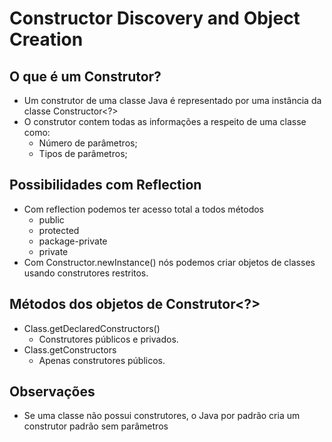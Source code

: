 # Constructor Discovery and Object Creation

## O que é um Construtor?
  * Um construtor de uma classe Java é representado por uma instância da classe Constructor<?>
  * O construtor contem todas as informações a respeito de uma classe como:
    * Número de parâmetros;
    * Tipos de parâmetros;

## Possibilidades com Reflection
  * Com reflection podemos ter acesso total a todos métodos
    * public
    * protected
    * package-private
    * private
  * Com Constructor.newInstance() nós podemos criar objetos de classes usando construtores restritos.

## Métodos dos objetos de Construtor<?>
  * Class.getDeclaredConstructors()
    * Construtores públicos e privados.
  * Class.getConstructors
    * Apenas construtores públicos.

## Observações
  * Se uma classe não possui construtores, o Java por padrão cria um construtor padrão sem parâmetros